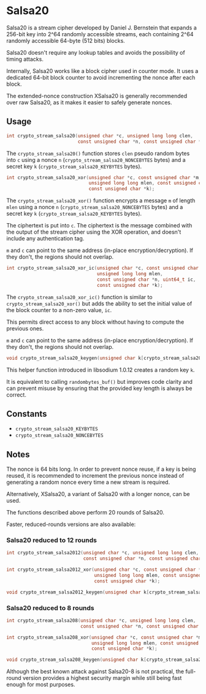 # Salsa20

Salsa20 is a stream cipher developed by Daniel J. Bernstein that expands a
256-bit key into 2^64 randomly accessible streams, each containing 2^64 randomly
accessible 64-byte (512 bits) blocks.

Salsa20 doesn't require any lookup tables and avoids the possibility of timing
attacks.

Internally, Salsa20 works like a block cipher used in counter mode. It uses a
dedicated 64-bit block counter to avoid incrementing the nonce after each block.

The extended-nonce construction XSalsa20 is generally recommended over raw
Salsa20, as it makes it easier to safely generate nonces.

## Usage

```c
int crypto_stream_salsa20(unsigned char *c, unsigned long long clen,
                          const unsigned char *n, const unsigned char *k);
```

The `crypto_stream_salsa20()` function stores `clen` pseudo random bytes into
`c` using a nonce `n` (`crypto_stream_salsa20_NONCEBYTES` bytes) and a secret
key `k` (`crypto_stream_salsa20_KEYBYTES` bytes).

```c
int crypto_stream_salsa20_xor(unsigned char *c, const unsigned char *m,
                              unsigned long long mlen, const unsigned char *n,
                              const unsigned char *k);
```

The `crypto_stream_salsa20_xor()` function encrypts a message `m` of length
`mlen` using a nonce `n` (`crypto_stream_salsa20_NONCEBYTES` bytes) and a secret
key `k` (`crypto_stream_salsa20_KEYBYTES` bytes).

The ciphertext is put into `c`. The ciphertext is the message combined with the
output of the stream cipher using the XOR operation, and doesn't include any
authentication tag.

`m` and `c` can point to the same address (in-place encryption/decryption). If
they don't, the regions should not overlap.

```c
int crypto_stream_salsa20_xor_ic(unsigned char *c, const unsigned char *m,
                                 unsigned long long mlen,
                                 const unsigned char *n, uint64_t ic,
                                 const unsigned char *k);
```

The `crypto_stream_salsa20_xor_ic()` function is similar to
`crypto_stream_salsa20_xor()` but adds the ability to set the initial value of
the block counter to a non-zero value, `ic`.

This permits direct access to any block without having to compute the previous
ones.

`m` and `c` can point to the same address (in-place encryption/decryption). If
they don't, the regions should not overlap.

```c
void crypto_stream_salsa20_keygen(unsigned char k[crypto_stream_salsa20_KEYBYTES]);
```

This helper function introduced in libsodium 1.0.12 creates a random key `k`.

It is equivalent to calling `randombytes_buf()` but improves code clarity and
can prevent misuse by ensuring that the provided key length is always be
correct.

## Constants

* `crypto_stream_salsa20_KEYBYTES`
* `crypto_stream_salsa20_NONCEBYTES`

## Notes

The nonce is 64 bits long. In order to prevent nonce reuse, if a key is being
reused, it is recommended to increment the previous nonce instead of generating
a random nonce every time a new stream is required.

Alternatively, XSalsa20, a variant of Salsa20 with a longer nonce, can be used.

The functions described above perform 20 rounds of Salsa20.

Faster, reduced-rounds versions are also available:

### Salsa20 reduced to 12 rounds

```c
int crypto_stream_salsa2012(unsigned char *c, unsigned long long clen,
                            const unsigned char *n, const unsigned char *k);

int crypto_stream_salsa2012_xor(unsigned char *c, const unsigned char *m,
                                unsigned long long mlen, const unsigned char *n,
                                const unsigned char *k);

void crypto_stream_salsa2012_keygen(unsigned char k[crypto_stream_salsa2012_KEYBYTES]);
```

### Salsa20 reduced to 8 rounds

```c
int crypto_stream_salsa208(unsigned char *c, unsigned long long clen,
                           const unsigned char *n, const unsigned char *k);

int crypto_stream_salsa208_xor(unsigned char *c, const unsigned char *m,
                               unsigned long long mlen, const unsigned char *n,
                               const unsigned char *k);

void crypto_stream_salsa208_keygen(unsigned char k[crypto_stream_salsa208_KEYBYTES]);
```

Although the best known attack against Salsa20-8 is not practical, the
full-round version provides a highest security margin while still being fast
enough for most purposes.
